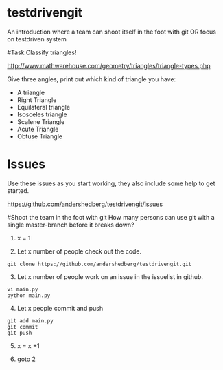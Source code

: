 # testdrivengit
An introduction where a team can shoot itself in the foot with git OR focus on testdriven system

#Task
Classify triangles!

http://www.mathwarehouse.com/geometry/triangles/triangle-types.php

Give three angles, print out which kind of triangle you have:

* A triangle
* Right Triangle
* Equilateral triangle
* Isosceles triangle
* Scalene Triangle
* Acute Triangle
* Obtuse Triangle

# Issues
Use these issues as you start working, they also include some help to get started.

https://github.com/andershedberg/testdrivengit/issues

#Shoot the team in the foot with git
How many persons can use git with a single master-branch before it breaks down?

1) x = 1

2) Let x number of people check out the code. 

```
git clone https://github.com/andershedberg/testdrivengit.git
```

3) Let x number of people work on an issue in the issuelist in github. 

```
vi main.py
python main.py
```

4) Let x people commit and push

```
git add main.py
git commit
git push
```

5) x = x +1

6) goto 2

